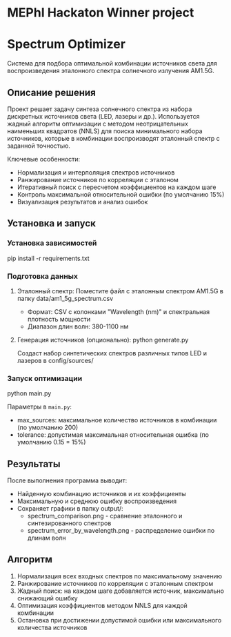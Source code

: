 # MEPhI Hackaton Winner project

# Spectrum Optimizer

Система для подбора оптимальной комбинации источников света для воспроизведения эталонного спектра солнечного излучения AM1.5G.

## Описание решения

Проект решает задачу синтеза солнечного спектра из набора дискретных источников света (LED, лазеры и др.). Используется жадный алгоритм оптимизации с методом неотрицательных наименьших квадратов (NNLS) для поиска минимального набора источников, которые в комбинации воспроизводят эталонный спектр с заданной точностью.

Ключевые особенности:
- Нормализация и интерполяция спектров источников
- Ранжирование источников по корреляции с эталоном
- Итеративный поиск с пересчетом коэффициентов на каждом шаге
- Контроль максимальной относительной ошибки (по умолчанию 15%)
- Визуализация результатов и анализ ошибок

## Установка и запуск

### Установка зависимостей

pip install -r requirements.txt

### Подготовка данных

1. Эталонный спектр: Поместите файл с эталонным спектром AM1.5G в папку data/am1_5g_spectrum.csv
   - Формат: CSV с колонками "Wavelength (nm)" и спектральная плотность мощности
   - Диапазон длин волн: 380-1100 нм

2. Генерация источников (опционально):
      python generate.py
   
   Создаст набор синтетических спектров различных типов LED и лазеров в config/sources/

### Запуск оптимизации

python main.py

Параметры в `main.py`:
- max_sources: максимальное количество источников в комбинации (по умолчанию 200)
- tolerance: допустимая максимальная относительная ошибка (по умолчанию 0.15 = 15%)

## Результаты

После выполнения программа выводит:
- Найденную комбинацию источников и их коэффициенты
- Максимальную и среднюю ошибку воспроизведения
- Сохраняет графики в папку output/:
  - spectrum_comparison.png - сравнение эталонного и синтезированного спектров
  - spectrum_error_by_wavelength.png - распределение ошибки по длинам волн

## Алгоритм

1. Нормализация всех входных спектров по максимальному значению
2. Ранжирование источников по корреляции с эталонным спектром
3. Жадный поиск: на каждом шаге добавляется источник, максимально снижающий ошибку
4. Оптимизация коэффициентов методом NNLS для каждой комбинации
5. Остановка при достижении допустимой ошибки или максимального количества источников
